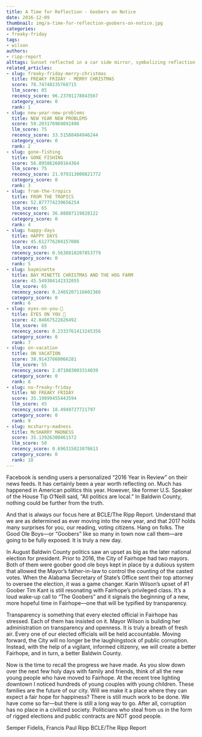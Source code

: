 ```yaml
---
title: A Time for Reflection - Goobers on Notice
date: 2016-12-09
thumbnail: img/a-time-for-reflection-goobers-on-notice.jpg
categories:
- freaky-friday
tags:
- wilson
authors:
- ripp-report
alttags: Sunset reflected in a car side mirror, symbolizing reflection on the past year and looking forward to new beginnings
related_articles:
- slug: freaky-friday-merry-christmas
  title: FREAKY FRIDAY - MERRY CHRISTMAS
  score: 78.74740235768715
  llm_score: 85
  recency_score: 96.23701178843567
  category_score: 0
  rank: 1
- slug: new-year-new-problems
  title: NEW YEAR NEW PROBLEMS
  score: 59.203176969892496
  llm_score: 75
  recency_score: 33.51588484946244
  category_score: 0
  rank: 2
- slug: gone-fishing
  title: GONE FISHING
  score: 56.895862600164364
  llm_score: 75
  recency_score: 21.979313000821772
  category_score: 0
  rank: 3
- slug: from-the-tropics
  title: FROM THE TROPICS
  score: 52.877774239656254
  llm_score: 65
  recency_score: 36.88887119828122
  category_score: 0
  rank: 4
- slug: happy-days
  title: HAPPY DAYS
  score: 45.612776204157086
  llm_score: 65
  recency_score: 0.5638810207853779
  category_score: 0
  rank: 5
- slug: bayminette
  title: BAY MINETTE CHRISTMAS AND THE HOG FARM
  score: 45.549304142332055
  llm_score: 65
  recency_score: 0.2465207116602366
  category_score: 0
  rank: 6
- slug: eyes-on-you-👀
  title: EYES ON YOU 👀
  score: 42.04667522826492
  llm_score: 60
  recency_score: 0.2333761413245356
  category_score: 0
  rank: 7
- slug: on-vacation
  title: ON VACATION
  score: 38.91437660066281
  llm_score: 55
  recency_score: 2.071883003314039
  category_score: 0
  rank: 8
- slug: no-freaky-friday
  title: NO FREAKY FRIDAY
  score: 35.19899455443594
  llm_score: 45
  recency_score: 18.4949727721797
  category_score: 0
  rank: 9
- slug: mcsharry-madness
  title: McSHARRY MADNESS
  score: 35.13926300461572
  llm_score: 50
  recency_score: 0.696315023078613
  category_score: 0
  rank: 10
---
```

Facebook is sending users a personalized “2016 Year in Review” on their news feeds. It has certainly been a year worth reflecting on. Much has happened in American politics this year. However, like former U.S. Speaker of the House Tip O’Neill said, “All politics are local.” In Baldwin County, nothing could be further from the truth.

And that is always our focus here at BCLE/The Ripp Report. Understand that we are as determined as ever moving into the new year, and that 2017 holds many surprises for you, our reading, voting citizens. Hang on folks. The Good Ole Boys—or “Goobers” like so many in town now call them—are going to be fully exposed. It is truly a new day.

In August Baldwin County politics saw an upset as big as the later national election for president. Prior to 2016, the City of Fairhope had two mayors. Both of them were goober good ole boys kept in place by a dubious system that allowed the Mayor’s father-in-law to control the counting of the casted votes. When the Alabama Secretary of State’s Office sent their top attorney to oversee the election, it was a game changer. Karin Wilson’s upset of #1 Goober Tim Kant is still resonating with Fairhope’s privileged class. It’s a loud wake-up call to “The Goobers” and it signals the beginning of a new, more hopeful time in Fairhope—one that will be typified by transparency.

Transparency is something that every elected official in Fairhope has stressed. Each of them has insisted on it. Mayor Wilson is building her administration on transparency and openness. It is truly a breath of fresh air. Every one of our elected officials will be held accountable. Moving forward, the City will no longer be the laughingstock of public corruption. Instead, with the help of a vigilant, informed citizenry, we will create a better Fairhope, and in turn, a better Baldwin County.

Now is the time to recall the progress we have made. As you slow down over the next few holy days with family and friends, think of all the new young people who have moved to Fairhope. At the recent tree lighting downtown I noticed hundreds of young couples with young children. These families are the future of our city. Will we make it a place where they can expect a fair hope for happiness? There is still much work to be done. We have come so far—but there is still a long way to go. After all, corruption has no place in a civilized society. Politicians who steal from us in the form of rigged elections and public contracts are NOT good people.

Semper Fidelis, Francis Paul Ripp BCLE/The Ripp Report
